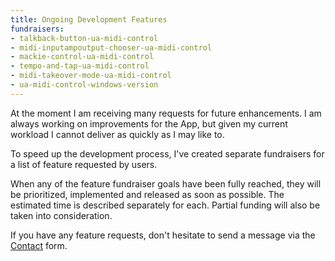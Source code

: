 ```yaml
---
title: Ongoing Development Features
fundraisers:
- talkback-button-ua-midi-control
- midi-inputampoutput-chooser-ua-midi-control
- mackie-control-ua-midi-control
- tempo-and-tap-ua-midi-control
- midi-takeover-mode-ua-midi-control
- ua-midi-control-windows-version
---
```


At the moment I am receiving many requests for future enhancements. I am always working on improvements for the App, but given my current workload I cannot deliver as quickly as I may like to.

To speed up the development process, I've created separate fundraisers for a list of feature requested by users.

When any of the feature fundraiser goals have been fully reached, they will be prioritized, implemented and released as soon as possible. The estimated time is described separately for each. 
Partial funding will also be taken into consideration.

If you have any feature requests, don't hesitate to send a message via the [Contact](https://www.raduvarga.com/contact) form.